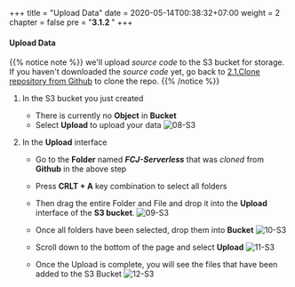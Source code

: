 +++
title = "Upload Data"
date = 2020-05-14T00:38:32+07:00
weight = 2
chapter = false
pre = "<b>3.1.2 </b>"
+++

#### Upload Data

{{% notice note %}}
we'll upload _source code_ to the S3 bucket for storage. If you haven't downloaded the _source code_ yet, go back to [2.1.Clone repository from Github](2-preparation/1-clone-code) to clone the repo.
{{% /notice %}}

1. In the S3 bucket you just created

   - There is currently no **Object** in **Bucket**
   - Select **Upload** to upload your data
     ![08-S3](/images/3/3-s3-08.png?width=90pc)

2. In the **Upload** interface

   - Go to the **Folder** named _**FCJ-Serverless**_ that was _cloned_ from **Github** in the above step
   - Press **CRLT + A** key combination to select all folders
   - Then drag the entire Folder and File and drop it into the **Upload** interface of the **S3 bucket**.
     ![09-S3](/images/3/3-s3-09.png?width=90pc)

   - Once all folders have been selected, drop them into **Bucket**
     ![10-S3](/images/3/3-s3-10.png?width=90pc)

   - Scroll down to the bottom of the page and select **Upload**
     ![11-S3](/images/3/3-s3-11.png?width=90pc)

   - Once the Upload is complete, you will see the files that have been added to the S3 Bucket
     ![12-S3](/images/3/3-s3-12.png?width=90pc)
